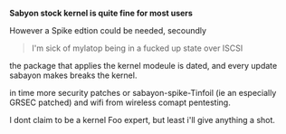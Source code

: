 <b> Sabyon stock kernel is quite fine for most users </b>

<p> However a Spike edtion could be needed, secoundly <blockquote>I'm sick of mylatop being in a fucked up state over 
ISCSI </blockquote>the package that applies the kernel modeule is dated, and every update sabayon makes breaks the kernel. 
<p> in time more security patches or sabayon-spike-Tinfoil (ie an especially GRSEC patched) 
and wifi from wireless comapt pentesting. 

I dont claim to be a kernel Foo expert, but least i'll give anything a shot. 

